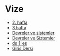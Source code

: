 # Vize

<!--Index-->

- [2. hafta](./2.%20hafta.pdf)
- [3.hafta](./3.hafta.pdf)
- [Devreler ve sistemler ](./Devreler%20ve%20sistemler%20.pdf)
- [Devreler ve Siztemler](./Devreler%20ve%20Siztemler.pdf)
- [ds_1_es](./ds_1_es.pdf)
- [Giriş Dersi](./Giri%C5%9F%20Dersi.pdf)

<!--Index-->
